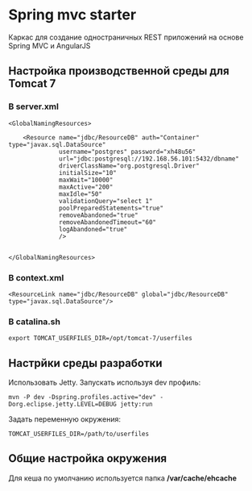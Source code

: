 # Spring mvc starter

Каркас для создание одностраничных REST приложений на основе Spring MVC и AngularJS

## Настройка производственной среды для Tomcat 7

### В server.xml

```
<GlobalNamingResources>

    <Resource name="jdbc/ResourceDB" auth="Container" type="javax.sql.DataSource"
              username="postgres" password="xh48u56"
              url="jdbc:postgresql://192.168.56.101:5432/dbname"
              driverClassName="org.postgresql.Driver"
              initialSize="10" 
              maxWait="10000"
              maxActive="200" 
              maxIdle="50"
              validationQuery="select 1"
              poolPreparedStatements="true"
              removeAbandoned="true"
              removeAbandonedTimeout="60"
              logAbandoned="true"
              />


</GlobalNamingResources>
```

### В context.xml

```
<ResourceLink name="jdbc/ResourceDB" global="jdbc/ResourceDB" type="javax.sql.DataSource"/>
```

### В catalina.sh

```
export TOMCAT_USERFILES_DIR=/opt/tomcat-7/userfiles
```

## Настрйки среды разработки

Использовать Jetty. Запускать используя dev профиль:

```
mvn -P dev -Dspring.profiles.active="dev" -Dorg.eclipse.jetty.LEVEL=DEBUG jetty:run
```

Задать переменную окружения:

```
TOMCAT_USERFILES_DIR=/path/to/userfiles
```

## Общие настройка окружения

Для кеша по умолчанию используется папка **/var/cache/ehcache**